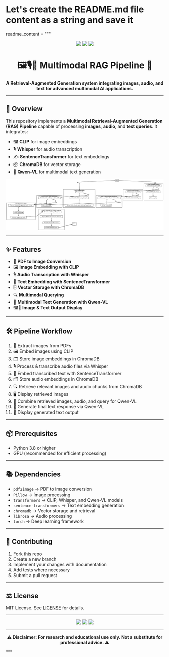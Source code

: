 # Let's create the README.md file content as a string and save it

readme_content = """
<!-- Badges -->
<p align="center">
  <img src="https://img.shields.io/badge/AI-Multimodal%20RAG-blueviolet?style=for-the-badge" />
  <img src="https://img.shields.io/badge/Models-CLIP%20%7C%20Whisper%20%7C%20Qwen--VL-ff69b4?style=for-the-badge" />
  <img src="https://img.shields.io/badge/Domain-Generative%20AI-brightgreen?style=for-the-badge" />
</p>

<h1 align="center">🖼️🎙️📜 Multimodal RAG Pipeline 🧠</h1>
<p align="center"><b>
A Retrieval-Augmented Generation system integrating images, audio, and text for advanced multimodal AI applications.
</b></p>

---

## 🌟 Overview

This repository implements a **Multimodal Retrieval-Augmented Generation (RAG) Pipeline** capable of processing **images**, **audio**, and **text queries**. It integrates:

- 🖼️ **CLIP** for image embeddings  
- 🎙️ **Whisper** for audio transcription  
- ✍️ **SentenceTransformer** for text embeddings  
- 📦 **ChromaDB** for vector storage  
- 🧠 **Qwen-VL** for multimodal text generation  

![Multimodal RAG System](./Implementing_Multi-modal_RAG_Systems_2.png)

---

## ✨ Features

- 📄 **PDF to Image Conversion**
- 🖼️ **Image Embedding with CLIP**
- 🎙️ **Audio Transcription with Whisper**
- 📝 **Text Embedding with SentenceTransformer**
- 🗄️ **Vector Storage with ChromaDB**
- 🔍 **Multimodal Querying**
- 🧠 **Multimodal Text Generation with Qwen-VL**
- 🖼️📃 **Image & Text Output Display**

---

## 🛠️ Pipeline Workflow

1. 📄 Extract images from PDFs
2. 🖼️ Embed images using CLIP
3. 🗂️ Store image embeddings in ChromaDB
4. 🎙️ Process & transcribe audio files via Whisper
5. 📝 Embed transcribed text with SentenceTransformer
6. 🗂️ Store audio embeddings in ChromaDB
7. 🔍 Retrieve relevant images and audio chunks from ChromaDB
8. 🖥️ Display retrieved images
9. 🧩 Combine retrieved images, audio, and query for Qwen-VL
10. 🧠 Generate final text response via Qwen-VL
11. 📃 Display generated text output

---

## 📦 Prerequisites

- Python 3.8 or higher  
- GPU (recommended for efficient processing)

---

## 📚 Dependencies

- `pdf2image` → PDF to image conversion  
- `Pillow` → Image processing  
- `transformers` → CLIP, Whisper, and Qwen-VL models  
- `sentence-transformers` → Text embedding generation  
- `chromadb` → Vector storage and retrieval  
- `librosa` → Audio processing  
- `torch` → Deep learning framework  

---

## 🤝 Contributing

1. Fork this repo  
2. Create a new branch  
3. Implement your changes with documentation  
4. Add tests where necessary  
5. Submit a pull request  

---

## ⚖️ License

MIT License. See [LICENSE](LICENSE) for details.

---

<p align="center">
  <img src="https://img.shields.io/badge/Built%20with-PyTorch-orange?style=flat-square"/>
  <img src="https://img.shields.io/badge/Powered%20by-Transformers-764abc?style=flat-square"/>
  <img src="https://img.shields.io/badge/Multimodal%20AI-Ready-blue?style=flat-square"/>
</p>

---

<p align="center">
  <b>⚠️ Disclaimer: For research and educational use only. Not a substitute for professional advice. ⚠️</b>
</p>
"""

